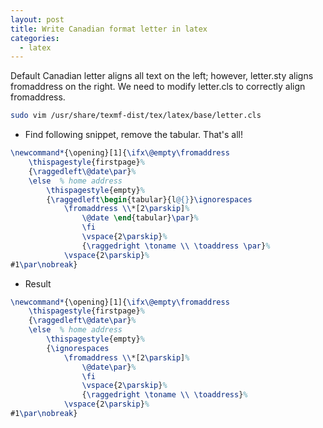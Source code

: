 ```yaml
---
layout: post
title: Write Canadian format letter in latex
categories:
  - latex
---
```


Default Canadian letter aligns all text on the left; however, letter.sty aligns fromaddress on the right. We need to modify letter.cls to correctly align fromaddress.

```sh
sudo vim /usr/share/texmf-dist/tex/latex/base/letter.cls
```

- Find following snippet, remove the tabular. That's all!

```latex
\newcommand*{\opening}[1]{\ifx\@empty\fromaddress
    \thispagestyle{firstpage}%
    {\raggedleft\@date\par}%
    \else  % home address
        \thispagestyle{empty}%
        {\raggedleft\begin{tabular}{l@{}}\ignorespaces
            \fromaddress \\*[2\parskip]%
                \@date \end{tabular}\par}%
                \fi
                \vspace{2\parskip}%
                {\raggedright \toname \\ \toaddress \par}%
            \vspace{2\parskip}%
#1\par\nobreak}
```

- Result

```latex
\newcommand*{\opening}[1]{\ifx\@empty\fromaddress
    \thispagestyle{firstpage}%
    {\raggedleft\@date\par}%
    \else  % home address
        \thispagestyle{empty}%
        {\ignorespaces
            \fromaddress \\*[2\parskip]%
                \@date\par}%
                \fi
                \vspace{2\parskip}%
                {\raggedright \toname \\ \toaddress}%
            \vspace{2\parskip}%
#1\par\nobreak}
```
